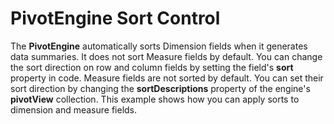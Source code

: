 PivotEngine Sort Control
========================

The **PivotEngine** automatically sorts Dimension fields when it generates data summaries. It does not sort Measure fields by default. You can change the sort direction on row and column fields by setting the field's **sort** property in code. Measure fields are not sorted by default. You can set their sort direction by changing the **sortDescriptions** property of the engine's **pivotView** collection. This example shows how you can apply sorts to dimension and measure fields.